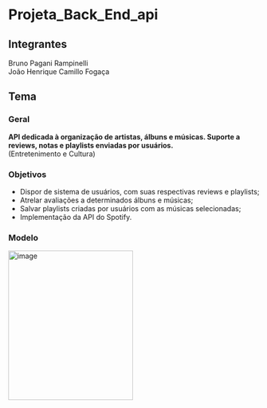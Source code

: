 # Projeta_Back_End_api

## Integrantes

  Bruno Pagani Rampinelli<br>
  João Henrique Camillo Fogaça

## Tema

### Geral
  <b>API dedicada à organização de artistas, álbuns e músicas. Suporte a reviews, notas e playlists enviadas por usuários. </b><br>
  (Entretenimento e Cultura)
  
### Objetivos
  - Dispor de sistema de usuários, com suas respectivas reviews e playlists;
  - Atrelar avaliações a determinados álbuns e músicas;
  - Salvar playlists criadas por usuários com as músicas selecionadas;
  - Implementação da API do Spotify.

### Modelo
  <img width="250" height="300" alt="image" src="https://github.com/user-attachments/assets/84a22140-e299-49c8-a36a-a8704124d170" />
